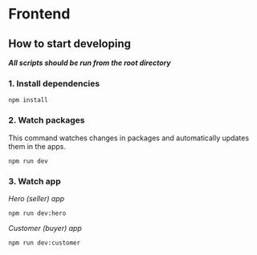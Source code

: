 # Frontend

## How to start developing

**_All scripts should be run from the root directory_**

### 1. Install dependencies

```
npm install
```

### 2. Watch packages

This command watches changes in packages and automatically updates them in the apps.

```
npm run dev
```

### 3. Watch app



_Hero (seller) app_

```
npm run dev:hero
```

_Customer (buyer) app_

```
npm run dev:customer
```